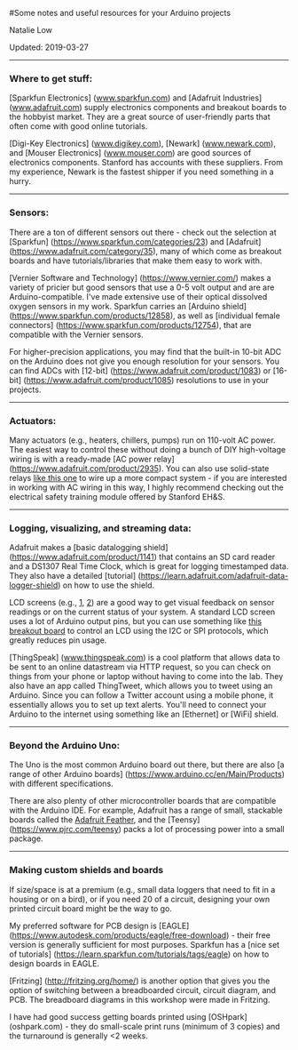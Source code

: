 #Some notes and useful resources for your Arduino projects 

Natalie Low

Updated: 2019-03-27

----

### Where to get stuff:

[Sparkfun Electronics] (www.sparkfun.com) and [Adafruit Industries] (www.adafruit.com) supply electronics components and breakout boards to the hobbyist market. They are a great source of user-friendly parts that often come with good online tutorials.

[Digi-Key Electronics] (www.digikey.com), [Newark] (www.newark.com), and [Mouser Electronics] (www.mouser.com) are good sources of electronics components.
Stanford has accounts with these suppliers. From my experience, Newark is the fastest shipper if you need something in a hurry.


---

### Sensors:

There are a ton of different sensors out there - check out the selection at [Sparkfun] (https://www.sparkfun.com/categories/23) and [Adafruit] (https://www.adafruit.com/category/35), many of which come as breakout boards and have tutorials/libraries that make them easy to work with.

[Vernier Software and Technology] (https://www.vernier.com/) makes a variety of pricier but good sensors that use a 0-5 volt output and are are Arduino-compatible. I've made extensive use of their optical dissolved oxygen sensors in my work. Sparkfun carries an [Arduino shield] (https://www.sparkfun.com/products/12858), as well as [individual female connectors] (https://www.sparkfun.com/products/12754), that are compatible with the Vernier sensors.

For higher-precision applications, you may find that the built-in 10-bit ADC on the Arduino does not give you enough resolution for your sensors. You can find ADCs with [12-bit] (https://www.adafruit.com/product/1083) or [16-bit] (https://www.adafruit.com/product/1085) resolutions to use in your projects.


---

### Actuators: 

Many actuators (e.g., heaters, chillers, pumps) run on 110-volt AC power. The easiest way to control these without doing a bunch of DIY high-voltage wiring is with a ready-made [AC power relay] (https://www.adafruit.com/product/2935). You can also use solid-state relays [like this one](https://www.newark.com/opto-22/z240d10/ssr-panel-mount-280vac-32vdc-10a/dp/18M9766) to wire up a more compact system - if you are interested in working with AC wiring in this way, I highly recommend checking out the electrical safety training module offered by Stanford EH&S.






---

### Logging, visualizing, and streaming data:

Adafruit makes a [basic datalogging shield] (https://www.adafruit.com/product/1141) that contains an SD card reader and a DS1307 Real Time Clock, which is great for logging timestamped data. They also have a detailed [tutorial] (https://learn.adafruit.com/adafruit-data-logger-shield) on how to use the shield.

LCD screens (e.g., [1](https://www.sparkfun.com/products/255), [2](https://www.adafruit.com/product/198)) are a good way to get visual feedback on sensor readings or on the current status of your system. A standard LCD screen uses a lot of Arduino output pins, but you can use something like [this breakout board](https://www.adafruit.com/product/292) to control an LCD using the I2C or SPI protocols, which greatly reduces pin usage.


[ThingSpeak] (www.thingspeak.com) is a cool platform that allows data to be sent to an online datastream via HTTP request, so you can check on things from your phone or laptop without having to come into the lab. They also have an app called ThingTweet, which allows you to tweet using an Arduino. Since you can follow a Twitter account using a mobile phone, it essentially allows you to set up text alerts. You'll need to connect your Arduino to the internet using something like an [Ethernet] or [WiFi] shield.

---



### Beyond the Arduino Uno:
The Uno is the most common Arduino board out there, but there are also [a range of other Arduino boards] (https://www.arduino.cc/en/Main/Products) with different specifications.

There are also plenty of other microcontroller boards that are compatible with the Arduino IDE. For example, Adafruit has a range of small, stackable boards called the [Adafruit Feather](https://www.adafruit.com/category/943), and the [Teensy] (https://www.pjrc.com/teensy) packs a lot of processing power into a small package.

---

### Making custom shields and boards

If size/space is at a premium (e.g., small data loggers that need to fit in a housing or on a bird), or if you need 20 of a circuit, designing your own printed circuit board might be the way to go.

My preferred software for PCB design is [EAGLE] (https://www.autodesk.com/products/eagle/free-download) - their free version is generally sufficient for most purposes. Sparkfun has a [nice set of tutorials] (https://learn.sparkfun.com/tutorials/tags/eagle) on how to design boards in EAGLE. 

[Fritzing] (http://fritzing.org/home/) is another option that gives you the option of  switching between a breadboarded circuit, circuit diagram, and PCB. The breadboard diagrams in this workshop were made in Fritzing.

I have had good success getting boards printed using [OSHpark] (oshpark.com) - they do small-scale print runs (minimum of 3 copies) and the turnaround is generally <2 weeks. 







